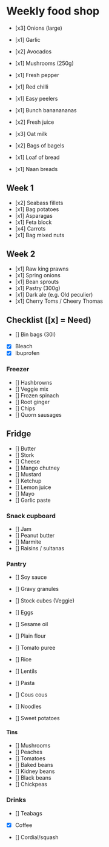 # Weekly food shop

* [x3] Onions (large)
* [x1] Garlic
* [x2] Avocados
* [x1] Mushrooms (250g)
* [x1] Fresh pepper
* [x1] Red chilli
* [x1] Easy peelers
* [x1] Bunch bananananas

* [x2] Fresh juice
* [x3] Oat milk

* [x2] Bags of bagels
* [x1] Loaf of bread
* [x1] Naan breads

## Week 1

* [x2] Seabass fillets
* [x1] Bag potatoes
* [x1] Asparagas 
* [x1] Feta block
* [x4] Carrots 
* [x1] Bag mixed nuts

## Week 2

* [x1] Raw king prawns
* [x1] Spring onions
* [x1] Bean sprouts
* [x1] Pastry (300g)
* [x1] Dark ale (e.g. Old peculier)
* [x1] Cherry Toms / Cheery Thomas

## Checklist ([x] = Need)

* [] Bin bags (30l)
* [x] Bleach
* [x] Ibuprofen

### Freezer

* [] Hashbrowns
* [] Veggie mix
* [] Frozen spinach
* [] Root ginger
* [] Chips
* [] Quorn sausages

## Fridge

* [] Butter
* [] Stork
* [] Cheese
* [] Mango chutney
* [] Mustard
* [] Ketchup
* [] Lemon juice
* [] Mayo
* [] Garlic paste

### Snack cupboard
* [] Jam
* [] Peanut butter
* [] Marmite
* [] Raisins / sultanas

### Pantry

* [] Soy sauce
* [] Gravy granules
* [] Stock cubes (Veggie)
* [] Eggs
* [] Sesame oil
* [] Plain flour
* [] Tomato puree

* [] Rice
* [] Lentils
* [] Pasta
* [] Cous cous
* [] Noodles
* [] Sweet potatoes

#### Tins
* [] Mushrooms
* [] Peaches
* [] Tomatoes
* [] Baked beans
* [] Kidney beans
* [] Black beans
* [] Chickpeas

### Drinks

* [] Teabags
* [x] Coffee
* [] Cordial/squash
